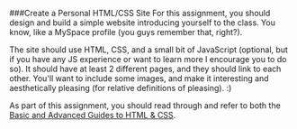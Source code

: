###Create a Personal HTML/CSS Site
For this assignment, you should design and build a simple website introducing yourself to the class. You know, like a MySpace profile (you guys remember that, right?).

The site should use HTML, CSS, and a small bit of JavaScript (optional, but if you have any JS experience or want to learn more I encourage you to do so). It should have at least 2 different pages, and they should link to each other. You'll want to include some images, and make it interesting and aesthetically pleasing (for relative definitions of pleasing). :)

As part of this assignment, you should read through and refer to both the [Basic and Advanced Guides to HTML & CSS](http://learn.shayhowe.com).
